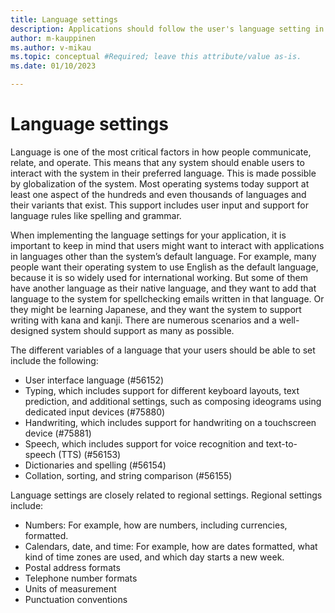 ```yaml
---
title: Language settings
description: Applications should follow the user's language setting in the operating system as a default, not the system language.
author: m-kauppinen
ms.author: v-mikau
ms.topic: conceptual #Required; leave this attribute/value as-is.
ms.date: 01/10/2023

---
```


# Language settings

Language is one of the most critical factors in how people communicate, relate, and operate. This means that any system should enable users to interact with the system in their preferred language. This is made possible by globalization of the system. Most operating systems today support at least one aspect of the hundreds and even thousands of languages and their variants that exist. This support includes user input and support for language rules like spelling and grammar.

When implementing the language settings for your application, it is important to keep in mind that users might want to interact with applications in languages other than the system’s default language. For example, many people want their operating system to use English as the default language, because it is so widely used for international working. But some of them have another language as their native language, and they want to add that language to the system for spellchecking emails written in that language. Or they might be learning Japanese, and they want the system to support writing with kana and kanji. There are numerous scenarios and a well-designed system should support as many as possible.

The different variables of a language that your users should be able to set include the following:

- User interface language (#56152)
- Typing, which includes support for different keyboard layouts, text prediction, and additional settings, such as composing ideograms using dedicated input devices (#75880)
- Handwriting, which includes support for handwriting on a touchscreen device (#75881)
- Speech, which includes support for voice recognition and text-to-speech (TTS) (#56153)
- Dictionaries and spelling (#56154)
- Collation, sorting, and string comparison (#56155)

Language settings are closely related to regional settings. Regional settings include:

- Numbers: For example, how are numbers, including currencies, formatted.
- Calendars, date, and time: For example, how are dates formatted, what kind of time zones are used, and which day starts a new week.
- Postal address formats
- Telephone number formats
- Units of measurement
- Punctuation conventions
